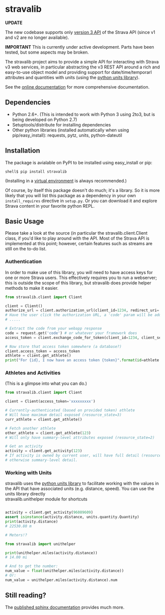 # stravalib

**UPDATE**

The new codebase supports only [version 3 API](http://strava.github.io/api/) of the Strava API (since v1 and v2 are no longer available).

**IMPORTANT**
This is currently under active development.  Parts have been tested, but some aspects may be broken.

The stravalib project aims to provide a simple API for interacting with Strava v3 web services, in particular
abstracting the v3 REST API around a rich and easy-to-use object model and providing support for date/time/temporarl attributes
and quantities with units (using the [python units library](http://pypi.python.org/pypi/units)). 

See the [online documentation](http://pythonhosted.org/stravalib/) for more comprehensive documentation.

## Dependencies
 
* Python 2.6+.  (This is intended to work with Python 3 using 2to3, but is being developed on Python 2.7)
* Setuptools/distribute for installing dependencies
* Other python libraries (installed automatically when  using pip/easy_install): requests, pytz, units, python-dateutil

## Installation

The package is avialable on PyPI to be installed using easy_install or pip:

``` none
shell$ pip install stravalib
```

(Installing in a [virtual environment](https://pypi.python.org/pypi/virtualenv) is always recommended.)

Of course, by itself this package doesn't do much; it's a library.  So it is more likely that you will 
list this package as a dependency in your own `install_requires` directive in `setup.py`.  Or you can 
download it and explore Strava content in your favorite python REPL.

## Basic Usage

Please take a look at the source (in particular the stravalib.client.Client class, if you'd like to play around with the 
API.  Most of the Strava API is implemented at this point; however, certain features such as streams are still on the
to-do list.

### Authentication

In order to make use of this library, you will need to have access keys for one or more Strava users. This 
effectively requires you to run a webserver; this is outside the scope of this library, but stravalib does provide helper methods to make it easier.

```python
from stravalib.client import Client

client = Client()
authorize_url = client.authorization_url(client_id=1234, redirect_uri='http://localhost:8282/authorized')
# Have the user click the authorization URL, a 'code' param will be added to the redirect_uri
# .....

# Extract the code from your webapp response
code = request.get('code') # or whatever your framework does
access_token = client.exchange_code_for_token(client_id=1234, client_secret='asdf1234', code=code)

# Now store that access token somewhere (a database?)
client.access_token = access_token
athlete = client.get_athlete()
print("For {id}, I now have an access token {token}".format(id=athlete.id, token=access_token))
```

### Athletes and Activities

(This is a glimpse into what you can do.)

```python
from stravalib.client import Client

client = Client(access_token='xxxxxxxxx')

# Currently-authenticated (based on provided token) athlete
# Will have maximum detail exposed (resource_state=3)
curr_athlete = client.get_athlete()

# Fetch another athlete
other_athlete = client.get_athlete(123)
# Will only have summary-level attributes exposed (resource_state=2)

# Get an activity
activity = client.get_activity(123)
# If activity is owned by current user, will have full detail (resource_state=3)
# otherwise summary-level detail.
```

### Working with Units

stravalib uses the [python units library](https://pypi.python.org/pypi/units/) to facilitate working
with the values in the API that have associated units (e.g. distance, speed).  You can use the units library
directly  
stravalib.unithelper module for shortcuts

```python

activity = client.get_activity(96089609)
assert isinstance(activity.distance, units.quantity.Quantity)
print(activity.distance)
# 22530.80 m

# Meters!?

from stravalib import unithelper

print(unithelper.miles(activity.distance))
# 14.00 mi

# And to get the number:
num_value = float(unithelper.miles(activity.distance))
# Or: 
num_value = unithelper.miles(activity.distance).num
```

## Still reading?

The [published sphinx documentation](http://pythonhosted.org/stravalib/) provides much more.
